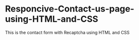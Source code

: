# Responcive-Contact-us-page-using-HTML-and-CSS
This is the contact form with Recaptcha using HTML and CSS
